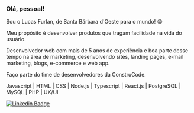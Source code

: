 ### Olá, pessoal!

Sou o Lucas Furlan, de Santa Bárbara d'Oeste para o mundo! 😁

Meu propósito é desenvolver produtos que tragam facilidade na vida do usuário.

Desenvolvedor web com mais de 5 anos de experiência e boa parte desse tempo na área de marketing, desenvolvendo sites, landing pages, e-mail marketing, blogs, e-commerce e web app.

Faço parte do time de desenvolvedores da ConstruCode.

Javascript | HTML | CSS | Node.js | Typescript | React.js | PostgreSQL | MySQL | PHP | UX/UI

[![Linkedin Badge](https://img.shields.io/badge/-LinkedIn-blue?style=flat-square&logo=Linkedin&logoColor=white&link=https://www.linkedin.com/in/devfurlan)](https://www.linkedin.com/in/devfurlan)
